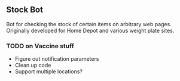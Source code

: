 ## Stock Bot

Bot for checking the stock of certain items on arbitrary web pages. Originally developed for Home Depot and various weight plate sites.

### TODO on Vaccine stuff

- Figure out notification parameters
- Clean up code
- Support multiple locations?
